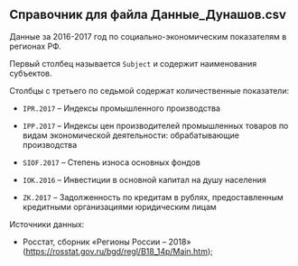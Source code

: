 ## Справочник для файла **Данные_Дунашов.csv**

Данные за 2016-2017 год по социально-экономическим показателям в регионах РФ.   

Первый столбец называется `Subject` и содержит наименования субъектов.   

Столбцы с третьего по седьмой содержат количественные показатели:   

* `IPR.2017` – Индексы промышленного производства 

* `IPP.2017` – Индексы цен производителей промышленных товаров по видам экономической деятельности: обрабатывающие производства   

* `SIOF.2017` – Степень износа основных фондов   

* `IOK.2016` – Инвестиции в основной капитал на душу населения

* `ZK.2017` – Задолженность по кредитам в рублях, предоставленным кредитными организациями юридическим лицам


Источники данных:   

* Росстат, сборник «Регионы России – 2018» (<https://rosstat.gov.ru/bgd/regl/B18_14p/Main.htm>);   

 